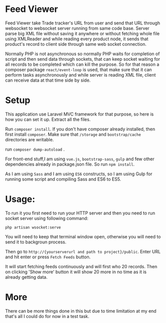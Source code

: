 # Feed Viewer
Feed Viewer take Trade tracker's URL from user and send that URL through websocket to websocket server running from same code base. Server parse big XML file without saving it anywhere or without fetching whole file using XMLReader and while reading every product node, it sends that product's record to client side through same web socket connection.

Normally PHP is not asynchronous so normally PHP waits for completion of script and then send data through sockets, that can keep socket waiting for all records to be completed which can kill the purpose. So for that reason a composer package `react/event-loop` is used, that make sure that it can perform tasks asynchronously and while server is reading XML file, client can receive data at that time side by side.

# Setup
This application use Laravel MVC framework for that purpose, so here is how you can set it up.
Extract all the files.

Run `composer install`. If you don't have composer already installed, then first install `composer`.
Make sure that `/storage` and `bootstrap/cache` directories are writable.

run `composer dump-autoload` .

For front-end stuff,I am using `vue.js`, `bootstrap-sass`, `gulp` and few other dependencies already in package.json file. So run `npm install`.

As I am using `Sass` and I am using `ES6` constructs, so I am using Gulp for running some script and compiling Sass and ES6 to ES5.

# Usage:

To run it you first need to run your HTTP server and then you need to run socket server using following command:

`php artisan wsocket:serve`

You will need to keep that terminal window open, otherwise you will need to send it to backgroun process.

Then go to `http://{yourserverurl and path to project}/public`. Enter URL and hit enter or press `Fetch Feeds` button.

It will start fetching feeds continuously and will first who 20 records. Then on clicking 'Show more' button it will show 20 more in no time as it is already getting data.

# More
There can be more things done in this but due to time limitation at my end that's all I could do for now in a test task.
